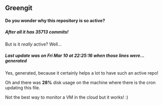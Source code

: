 ## Greengit

#### Do you wonder why this repository is so active?

##### After all it has 35713 commits!

But is it *really* active? Well...

##### Last update was on Fri Mar 10 at 22:25:16 when those lines were... generated

Yes, generated, because it certainly helps a lot to have such an active repo!

Oh and there was **28%** disk usage on the machine
where there is the cron updating this file.

Not the best way to monitor a VM in the cloud but it works! :)

